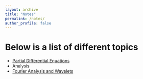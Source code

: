 ```yaml
---
layout: archive
title: "Notes"
permalink: /notes/
author_profile: false
---
```





Below is a list of different topics
===

- [Partial Differential Equations](/notes/pde/nav.md)
- [Analysis](/notes/analysis/nav.md)
- [Fourier Analysis and Wavelets](/notes/Fourier-Analysis/nav.md)



